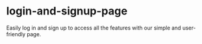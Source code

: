 # login-and-signup-page
 Easily log in and sign up to access all the features with our simple and user-friendly page.
